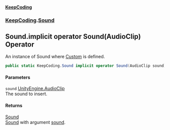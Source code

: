 #### [KeepCoding](index.md 'index')
### [KeepCoding](KeepCoding.md 'KeepCoding').[Sound](Sound.md 'KeepCoding.Sound')
## Sound.implicit operator Sound(AudioClip) Operator
An instance of Sound where [Custom](Sound.Custom.md 'KeepCoding.Sound.Custom') is defined.  
```csharp
public static KeepCoding.Sound implicit operator Sound(AudioClip sound);
```
#### Parameters
<a name='KeepCoding.Sound.op_ImplicitKeepCoding.Sound(AudioClip).sound'></a>
`sound` [UnityEngine.AudioClip](https://docs.microsoft.com/en-us/dotnet/api/UnityEngine.AudioClip 'UnityEngine.AudioClip')  
The sound to insert.
  
#### Returns
[Sound](Sound.md 'KeepCoding.Sound')  
[Sound](Sound.md 'KeepCoding.Sound') with argument [sound](Sound.op_Implicit.1VVtMvd0MhUc57.Uh+cStw.md#KeepCoding.Sound.op_ImplicitKeepCoding.Sound(AudioClip).sound 'KeepCoding.Sound.op_Implicit KeepCoding.Sound(AudioClip).sound').
